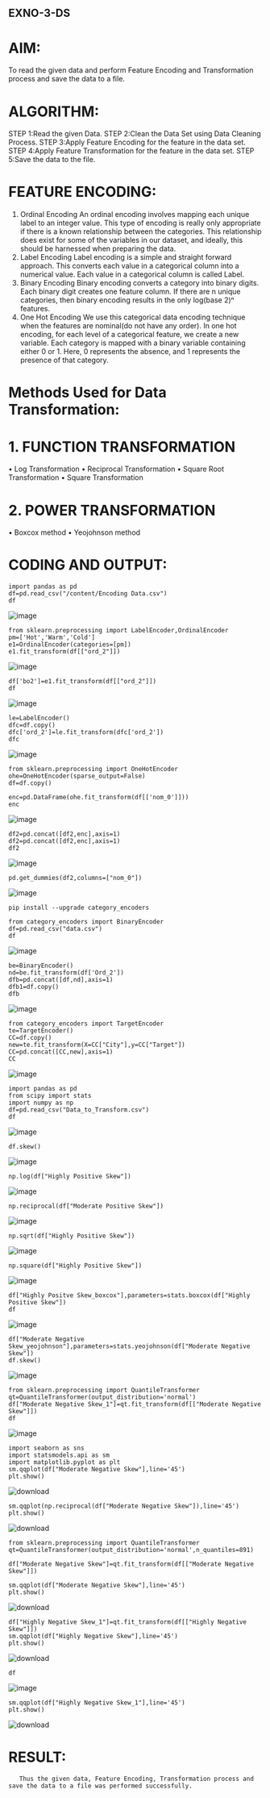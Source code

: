 ## EXNO-3-DS

# AIM:
To read the given data and perform Feature Encoding and Transformation process and save the data to a file.

# ALGORITHM:
STEP 1:Read the given Data.
STEP 2:Clean the Data Set using Data Cleaning Process.
STEP 3:Apply Feature Encoding for the feature in the data set.
STEP 4:Apply Feature Transformation for the feature in the data set.
STEP 5:Save the data to the file.

# FEATURE ENCODING:
1. Ordinal Encoding
An ordinal encoding involves mapping each unique label to an integer value. This type of encoding is really only appropriate if there is a known relationship between the categories. This relationship does exist for some of the variables in our dataset, and ideally, this should be harnessed when preparing the data.
2. Label Encoding
Label encoding is a simple and straight forward approach. This converts each value in a categorical column into a numerical value. Each value in a categorical column is called Label.
3. Binary Encoding
Binary encoding converts a category into binary digits. Each binary digit creates one feature column. If there are n unique categories, then binary encoding results in the only log(base 2)ⁿ features.
4. One Hot Encoding
We use this categorical data encoding technique when the features are nominal(do not have any order). In one hot encoding, for each level of a categorical feature, we create a new variable. Each category is mapped with a binary variable containing either 0 or 1. Here, 0 represents the absence, and 1 represents the presence of that category.

# Methods Used for Data Transformation:
  # 1. FUNCTION TRANSFORMATION
• Log Transformation
• Reciprocal Transformation
• Square Root Transformation
• Square Transformation
  # 2. POWER TRANSFORMATION
• Boxcox method
• Yeojohnson method

# CODING AND OUTPUT:
```
import pandas as pd
df=pd.read_csv("/content/Encoding Data.csv")
df
```
![image](https://github.com/user-attachments/assets/d475367f-9eef-461e-b84c-1bb77936640b)
```
from sklearn.preprocessing import LabelEncoder,OrdinalEncoder
pm=['Hot','Warm','Cold']
e1=OrdinalEncoder(categories=[pm])
e1.fit_transform(df[["ord_2"]])
```
![image](https://github.com/user-attachments/assets/90f44c60-3cb3-4407-8397-c0a205861b5e)
```
df['bo2']=e1.fit_transform(df[["ord_2"]])
df
```
![image](https://github.com/user-attachments/assets/90eaa753-80db-45dd-a548-2d2501d46b37)
```
le=LabelEncoder()
dfc=df.copy()
dfc['ord_2']=le.fit_transform(dfc['ord_2'])
dfc
```
![image](https://github.com/user-attachments/assets/3445eeea-e739-4462-aa4e-159c3ec995d9)
```
from sklearn.preprocessing import OneHotEncoder
ohe=OneHotEncoder(sparse_output=False)
df=df.copy()

enc=pd.DataFrame(ohe.fit_transform(df[['nom_0']]))
enc
```
![image](https://github.com/user-attachments/assets/15abcfbc-d8db-444e-8318-db667098d695)
```
df2=pd.concat([df2,enc],axis=1)
df2=pd.concat([df2,enc],axis=1)
df2
```
![image](https://github.com/user-attachments/assets/de98fb73-e72f-48cd-a340-9da189d3cd8c)
```
pd.get_dummies(df2,columns=["nom_0"])
```
![image](https://github.com/user-attachments/assets/ea0fb468-3ea0-4fd1-b6c4-34aad59c62ea)
```
pip install --upgrade category_encoders
```
```
from category_encoders import BinaryEncoder
df=pd.read_csv("data.csv")
df
```
![image](https://github.com/user-attachments/assets/f986b30e-dbe6-4f64-ad0f-337fdd4fbcca)
```
be=BinaryEncoder()
nd=be.fit_transform(df['Ord_2'])
dfb=pd.concat([df,nd],axis=1)
dfb1=df.copy()
dfb
```
![image](https://github.com/user-attachments/assets/b5126319-ea55-4059-afea-f94bef40d319)
```
from category_encoders import TargetEncoder
te=TargetEncoder()
CC=df.copy()
new=te.fit_transform(X=CC["City"],y=CC["Target"])
CC=pd.concat([CC,new],axis=1)
CC
```
![image](https://github.com/user-attachments/assets/16980479-5726-4b05-9e3e-18111a4bd3c2)
```
import pandas as pd
from scipy import stats
import numpy as np
df=pd.read_csv("Data_to_Transform.csv")
df
```
![image](https://github.com/user-attachments/assets/3c17001b-eb20-4a2a-9e9a-01989d7394bd)
```
df.skew()
```
![image](https://github.com/user-attachments/assets/e6534af3-e3de-44e2-b69c-3ea7da6ee72e)
```
np.log(df["Highly Positive Skew"])
```
![image](https://github.com/user-attachments/assets/44d18a0d-17b9-4ae3-bcbd-921df0f9373a)
```
np.reciprocal(df["Moderate Positive Skew"])
```
![image](https://github.com/user-attachments/assets/f9d7f15d-3984-429b-9b3b-6c7c30b7b0b1)
```
np.sqrt(df["Highly Positive Skew"])
```
![image](https://github.com/user-attachments/assets/4bbcdae0-df32-4cec-87f9-d9cf7b4e0ae9)
```
np.square(df["Highly Positive Skew"])
```
![image](https://github.com/user-attachments/assets/450e46a8-c017-4380-b1c0-4c728c292728)
```
df["Highly Positve Skew_boxcox"],parameters=stats.boxcox(df["Highly Positive Skew"])
df
```
![image](https://github.com/user-attachments/assets/e3f0cc58-84c9-4b97-a13d-fcdf396bc1bd)
```
df["Moderate Negative Skew_yeojohnson"],parameters=stats.yeojohnson(df["Moderate Negative Skew"])
df.skew()
```
![image](https://github.com/user-attachments/assets/8ff2e5e8-6404-450d-a3d6-b342002bdcd5)
```
from sklearn.preprocessing import QuantileTransformer
qt=QuantileTransformer(output_distribution='normal')
df["Moderate Negative Skew_1"]=qt.fit_transform(df[["Moderate Negative Skew"]])
df
```
![image](https://github.com/user-attachments/assets/d8ce2302-dc3d-4c3e-bc78-3c80c2ef22dc)
```
import seaborn as sns
import statsmodels.api as sm
import matplotlib.pyplot as plt
sm.qqplot(df["Moderate Negative Skew"],line='45')
plt.show()
```
![download](https://github.com/user-attachments/assets/f1b02806-7cdb-48ce-893e-0d358b78e547)
```
sm.qqplot(np.reciprocal(df["Moderate Negative Skew"]),line='45')
plt.show()
```
![download](https://github.com/user-attachments/assets/8acbab29-ce5a-4e5a-8f8a-2f3f031e3633)
```
from sklearn.preprocessing import QuantileTransformer
qt=QuantileTransformer(output_distribution='normal',n_quantiles=891)

df["Moderate Negative Skew"]=qt.fit_transform(df[["Moderate Negative Skew"]])

sm.qqplot(df["Moderate Negative Skew"],line='45')
plt.show()
```
![download](https://github.com/user-attachments/assets/e3c8c56a-fe51-4fa6-93e2-cf942a64bc4b)
```
df["Highly Negative Skew_1"]=qt.fit_transform(df[["Highly Negative Skew"]])
sm.qqplot(df["Highly Negative Skew"],line='45')
plt.show()
```
![download](https://github.com/user-attachments/assets/cda02b5d-3276-43ef-9918-75798848db98)
```
df
```
![image](https://github.com/user-attachments/assets/9c69fdb1-841a-42a9-8281-6d9ec6c40de9)
```
sm.qqplot(df["Highly Negative Skew_1"],line='45')
plt.show()
```
![download](https://github.com/user-attachments/assets/8a258325-ed13-4261-9c11-f0462bc839df)

# RESULT:
       Thus the given data, Feature Encoding, Transformation process and save the data to a file was performed successfully.



       
